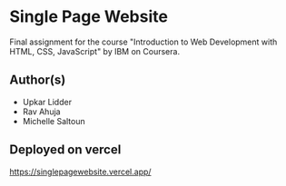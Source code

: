 # Single Page Website
Final assignment for the course "Introduction to Web Development with HTML, CSS, JavaScript" by IBM on Coursera.

## Author(s)
* Upkar Lidder
* Rav Ahuja
* Michelle Saltoun

## Deployed on vercel
https://singlepagewebsite.vercel.app/
